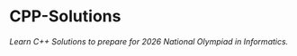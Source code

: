 # CPP-Solutions

<h6>Learn C++ Solutions to prepare for 2026 National Olympiad in Informatics.</h6>

